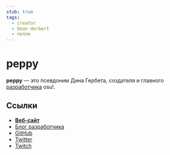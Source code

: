 ```yaml
---
stub: true
tags:
  - creator
  - Dean Herbert
  - пеппи
---
```


# peppy

**peppy** — это псевдоним Дина Гербета, создателя и главного [разработчика](/wiki/People/The_Team/Developers) osu!.

## Ссылки

- **[Веб-сайт](https://ppy.sh/)**
- [Блог разработчика](https://blog.ppy.sh)
- [GitHub](https://github.com/peppy "GitHub")
- [Twitter](https://twitter.com/ppy "Twitter")
- [Twitch](https://www.twitch.tv/ppy "Twitch")
